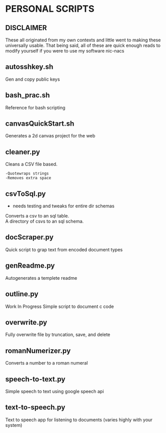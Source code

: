 # PERSONAL SCRIPTS

## DISCLAIMER

These all originated from my own contexts and little went to making these universally usable. That being said, all of these are quick enough reads to modify yourself if you were to use my software nic-nacs

## autosshkey.sh

Gen and copy public keys

## bash_prac.sh

Reference for bash scripting

## canvasQuickStart.sh

Generates a 2d canvas project for the web

## cleaner.py

Cleans a CSV file based.  

    -Quotewraps strings  
    -Removes extra space  

## csvToSql.py

* needs testing and tweaks for entire dir schemas

Converts a csv to an sql table.  
A directory of csvs to an sql schema.  

## docScraper.py

Quick script to grap text from encoded document types

## genReadme.py

Autogenerates a templete readme

## outline.py

Work In Progress
Simple script to document c code

## overwrite.py

Fully overwrite file by truncation, save, and delete

## romanNumerizer.py

Converts a number to a roman numeral

## speech-to-text.py

Simple speech to text using google speech api

## text-to-speech.py

Text to speech app for listening to documents (varies highly with your system)  
